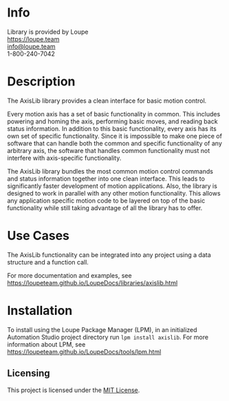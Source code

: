 # Info
Library is provided by Loupe  
https://loupe.team  
info@loupe.team  
1-800-240-7042  

# Description
The AxisLib library provides a clean interface for basic motion control.

Every motion axis has a set of basic functionality in common. This includes powering and homing the axis, performing basic moves, and reading back status information. In addition to this basic functionality, every axis has its own set of specific functionality. Since it is impossible to make one piece of software that can handle both the common and specific functionality of any arbitrary axis, the software that handles common functionality must not interfere with axis-specific functionality.

The AxisLib library bundles the most common motion control commands and status information together into one clean interface. This leads to significantly faster development of motion applications. Also, the library is designed to work in parallel with any other motion functionality. This allows any application specific motion code to be layered on top of the basic functionality while still taking advantage of all the library has to offer.

# Use Cases
The AxisLib functionality can be integrated into any project using a data structure and a function call.

For more documentation and examples, see https://loupeteam.github.io/LoupeDocs/libraries/axislib.html

# Installation
To install using the Loupe Package Manager (LPM), in an initialized Automation Studio project directory run `lpm install axislib`. For more information about LPM, see https://loupeteam.github.io/LoupeDocs/tools/lpm.html

## Licensing

This project is licensed under the [MIT License](LICENSE.md).